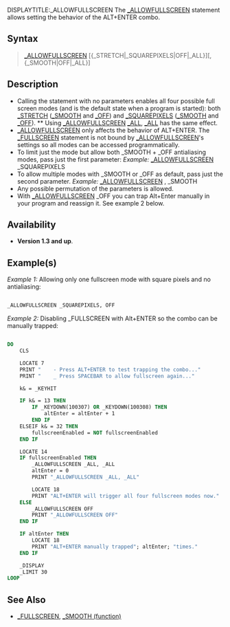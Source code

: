 DISPLAYTITLE:_ALLOWFULLSCREEN
The [_ALLOWFULLSCREEN](_ALLOWFULLSCREEN) statement allows setting the behavior of the ALT+ENTER combo.


## Syntax

>  [_ALLOWFULLSCREEN](_ALLOWFULLSCREEN) [{_STRETCH|_SQUAREPIXELS|OFF|_ALL}][, {_SMOOTH|OFF|_ALL}]


## Description

* Calling the statement with no parameters enables all four possible full screen modes (and is the default state when a program is started): both [_STRETCH](_STRETCH) ([_SMOOTH](_SMOOTH) and [_OFF](_OFF)) and [_SQUAREPIXELS](_SQUAREPIXELS) ([_SMOOTH](_SMOOTH) and [_OFF](_OFF)).
** Using [_ALLOWFULLSCREEN](_ALLOWFULLSCREEN) [_ALL](_ALL), [_ALL](_ALL) has the same effect.
* [_ALLOWFULLSCREEN](_ALLOWFULLSCREEN) only affects the behavior of ALT+ENTER. The [_FULLSCREEN](_FULLSCREEN) statement is not bound by [_ALLOWFULLSCREEN](_ALLOWFULLSCREEN)'s settings so all modes can be accessed programmatically.
* To limit just the mode but allow both _SMOOTH + _OFF antialiasing modes, pass just the first parameter: *Example:* [_ALLOWFULLSCREEN](_ALLOWFULLSCREEN) _SQUAREPIXELS
* To allow multiple modes with _SMOOTH or _OFF as default, pass just the second parameter. *Example:* [_ALLOWFULLSCREEN](_ALLOWFULLSCREEN) , _SMOOTH
* Any possible permutation of the parameters is allowed.
* With [_ALLOWFULLSCREEN](_ALLOWFULLSCREEN) _OFF you can trap Alt+Enter manually in your program and reassign it. See example 2 below.


## Availability

* **Version 1.3 and up**.


## Example(s)

*Example 1:* Allowing only one fullscreen mode with square pixels and no antialiasing:

```vb

_ALLOWFULLSCREEN _SQUAREPIXELS, OFF

```


*Example 2:* Disabling _FULLSCREEN with Alt+ENTER so the combo can be manually trapped:

```vb

DO
    CLS

    LOCATE 7
    PRINT "    - Press ALT+ENTER to test trapping the combo..."
    PRINT "    _ Press SPACEBAR to allow fullscreen again..."

    k& = _KEYHIT

    IF k& = 13 THEN
        IF _KEYDOWN(100307) OR _KEYDOWN(100308) THEN
            altEnter = altEnter + 1
        END IF
    ELSEIF k& = 32 THEN
        fullscreenEnabled = NOT fullscreenEnabled
    END IF

    LOCATE 14
    IF fullscreenEnabled THEN
        _ALLOWFULLSCREEN _ALL, _ALL
        altEnter = 0
        PRINT "_ALLOWFULLSCREEN _ALL, _ALL"

        LOCATE 18
        PRINT "ALT+ENTER will trigger all four fullscreen modes now."
    ELSE
        _ALLOWFULLSCREEN OFF
        PRINT "_ALLOWFULLSCREEN OFF"
    END IF

    IF altEnter THEN
        LOCATE 18
        PRINT "ALT+ENTER manually trapped"; altEnter; "times."
    END IF

    _DISPLAY
    _LIMIT 30
LOOP

```

## See Also

* [_FULLSCREEN](_FULLSCREEN), [_SMOOTH (function)](_SMOOTH (function))




